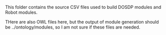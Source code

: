 This folder contains the source CSV files used to build DOSDP modules and Robot modules.

THere are also OWL files here, but the output of module generation should be ../ontology/modules, so I am not sure if these files are needed.